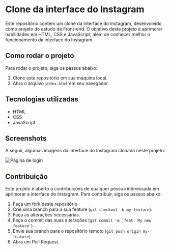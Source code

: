 
# Clone da interface do Instagram

Este repositório contém um clone da interface do Instagram, desenvolvido como projeto de estudo de Front-end. O objetivo deste projeto é aprimorar habilidades em HTML, CSS e JavaScript, além de conhecer melhor o funcionamento da interface do Instagram.

## Como rodar o projeto

Para rodar o projeto, siga os passos abaixo:

1. Clone este repositório em sua máquina local.
2. Abra o arquivo `index.html` em seu navegador.

## Tecnologias utilizadas

- HTML
- CSS
- JavaScript

## Screenshots

A seguir, algumas imagens da interface do Instagram clonada neste projeto:

![Página de login](screenshots/login.png)


## Contribuição

Este projeto é aberto a contribuições de qualquer pessoa interessada em aprimorar a interface do Instagram. Para contribuir, siga os passos abaixo:

1. Faça um fork deste repositório.
2. Crie uma branch para a sua feature (`git checkout -b my-feature`).
3. Faça as alterações necessárias.
4. Faça o commit das suas alterações (`git commit -m 'feat: My new feature'`).
5. Envie sua branch para o repositório remoto (`git push origin my-feature`).
6. Abra um Pull Request.
